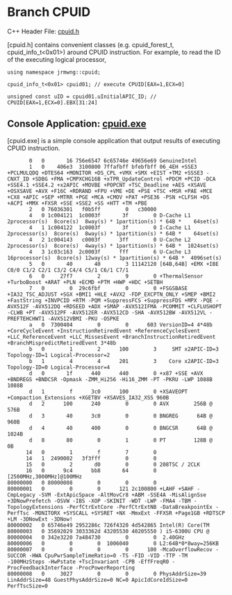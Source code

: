 # Branch CPUID

C++ Header File: [cpuid.h](https://github.com/jrmwng/like2016/blob/cpuid/jrmwng/shared/cpuid.h)

[cpuid.h] contains convenient classes (e.g. cpuid_forest_t, cpuid_info_t<0x01>) around CPUID instruction.
For example, to read the ID of the executing logical processor,

    using namespace jrmwng::cpuid;
    
    cpuid_info_t<0x01> cpuid01; // execute CPUID[EAX=1,ECX=0]
    
    unsigned const uID = cpuid01.uInitialAPIC_ID; // CPUID[EAX=1,ECX=0].EBX[31:24]

## Console Application: [cpuid.exe](https://github.com/jrmwng/like2016/blob/cpuid/jrmwng/cpuid)

[cpuid.exe] is a simple console application that output results of executing CPUID instruction.

           0   0       16 756e6547 6c65746e 49656e69 GenuineIntel
           1   0    406e3  3100800 7ffafbff bfebfbff 06_4EH +SSE3 +PCLMULQDQ +DTES64 +MONITOR +DS_CPL +VMX +SMX +EIST +TM2 +SSSE3 -CNXT_ID +SDBG +FMA +CMPXCHG16B +xTPR_UpdateControl +PDCM +PCID -DCA +SSE4.1 +SSE4.2 +x2APIC +MOVBE +POPCNT +TSC_Deadline +AES +XSAVE +OSXSAVE +AVX +F16C +RDRAND +FPU +VME +DE +PSE +TSC +MSR +PAE +MCE +CX8 +APIC +SEP +MTRR +PGE +MCA +CMOV +PAT +PSE36 -PSN +CLFSH +DS +ACPI +MMX +FXSR +SSE +SSE2 +SS +HTT +TM +PBE
           2   0 76036301   f0b5ff        0   c30000
           4   0 1c004121  1c0003f       3f        0 D-Cache L1  2processor(s)  8core(s)  8way(s) * 1partition(s) * 64B *    64set(s)
           4   1 1c004122  1c0003f       3f        0 I-Cache L1  2processor(s)  8core(s)  8way(s) * 1partition(s) * 64B *    64set(s)
           4   2 1c004143   c0003f      3ff        0 U-Cache L2  2processor(s)  8core(s)  4way(s) * 1partition(s) * 64B *  1024set(s)
           4   3 1c03c163  2c0003f      fff        6 U-Cache L3 16processor(s)  8core(s) 12way(s) * 1partition(s) * 64B *  4096set(s)
           5   0       40       40        3 11142120 [64B,64B] +EMX +IBE C0/0 C1/2 C2/1 C3/2 C4/4 C5/1 C6/1 C7/1
           6   0     27f7        2        9        0 +ThermalSensor +TurboBoost +ARAT +PLN +ECMD +PTM +HWP +HDC +SETBH
           7   0        0  29c6fbf        0        0 +FSGSBASE +IA32_TSC_ADJUST +SGX +BMI1 +HLE +AVX2 -FDP_EXCPTN_ONLY +SMEP +BMI2 +FastString +INVPCID +RTM -PQM +SuppressFCS +SuppressFDS +MPX -PQE -AVX512F -AVX512DQ +RDSEED +ADX +SMAP -AVX512IFMA -PCOMMIT +CLFLUSHOPT -CLWB +PT -AVX512PF -AVX512ER -AVX512CD -SHA -AVX512BW -AVX512VL -PREFTEHCHWT1 -AVX512VBMI -PKU -OSPKE
           a   0  7300404        0        0      603 VersionID=4 4*48b +CoreCycleEvent +InstructionRetiredEvent +ReferenceCyclesEvent +LLC_ReferenceEvent +LLC_MissesEvent +BranchInstructionRetiredEvent +BranchMispredictRetiredEvent 3*48b
           b   0        1        2      100        3     SMT x2APIC-ID=3 Topology-ID=1 Logical-Processor=2
           b   1        4        4      201        3    Core x2APIC-ID=3 Topology-ID=0 Logical-Processor=4
           d   0       1f      440      440        0 +x87 +SSE +AVX +BNDREGS +BNDCSR -Opmask -ZMM_Hi256 -Hi16_ZMM -PT -PKRU -LWP 1088B 1088B
           d   1        f      3c0      100        0 +XSAVEOPT +Compaction_Extensions +XGETBV +XSAVES_IA32_XSS 960B
           d   2      100      240        0        0 AVX        256B @  576B
           d   3       40      3c0        0        0 BNGREG      64B @  960B
           d   4       40      400        0        0 BNGCSR      64B @ 1024B
           d   8       80        0        1        0 PT         128B @    0B
          14   0        1        f        7        0
          14   1  2490002   3f3fff        0        0
          15   0        2       d0        0        0 208TSC / 2CLK
          16   0      9c4      bb8       64        0 [2500MHz,3000MHz]@100MHz
    80000000   0 80000008        0        0        0
    80000001   0        0        0      121 2c100800 +LAHF +SAHF -CmpLegacy -SVM -ExtApicSpace -AltMovCr8 +ABM -SSE4A -MisAlignSse +3DNowPrefetch -OSVW -IBS -XOP -SKINIT -WDT -LWP -FMA4 -TBM -TopologyExtensions -PerfCtrExtCore -PerfCtrExtNB -DataBreakpointEx -PerfTsc -MONITORX +SYSCALL +SYSRET +NX -MmxExt -FFXSR +Page1GB +RDTSCP +LM -3DNowExt -3DNow!
    80000002   0 65746e49 2952286c 726f4320 4d542865 Intel(R) Core(TM
    80000003   0 35692029 3033362d 43205530 40205550 ) i5-6300U CPU @
    80000004   0 342e3220 7a484730        0        0  2.40GHz
    80000006   0        0        0  1006040        0 L2:64B*0*8way=256KB
    80000007   0        0        0        0      100 -McaOverflowRecov -SUCCOR -HWA CpuPwrSampleTimeRatio=0 -TS -FID -VID -TTP -TM -100MHzSteps -HwPstate +TscInvariant -CPB -EffFreqR0 -ProcFeedbackInterface -ProcPowerReporting
    80000008   0     3027        0        0        0 PhysAddrSize=39 LinAddrSize=48 GuestPhysAddrSize=0 NC=0 ApicIdCoreIdSize=0 PerfTscSize=0
